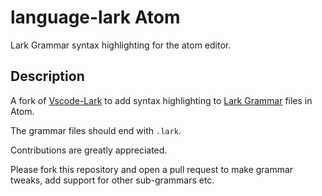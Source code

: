 # language-lark Atom

Lark Grammar syntax highlighting for the atom editor.

## Description

A fork of [Vscode-Lark](https://github.com/lark-parser/vscode-lark) to add syntax highlighting to [Lark Grammar](https://github.com/lark-parser/lark) files in Atom.

The grammar files should end with `.lark`.

Contributions are greatly appreciated.

Please fork this repository and open a pull request to make grammar tweaks, add support for other sub-grammars etc.

